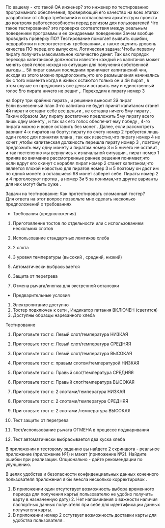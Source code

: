 По вашему - кто такой QA инженер?   это инженер по тестированию программного обеспечения, проверяющий его качество на всех этапах разработки: от сбора требований и согласования архитектуры проекта до контроля работоспособности перед релизом для пользователей
Что такое тестирование?   это проверка соответствия между реальным поведением программы и ее ожидаемым поведением
Зачем вообще проводить проверку ПО?   Тестирование помогает выявить ошибки, недоработки и несоответствия требованиям, а также оценить уровень качества ПО перед его выпуском.
Логическая задача:  Чтобы первому пирату получить максимальное количество денег: 
 Так как порядок перехода капитанской должности известен каждый из капитанов может менять свой голос исходя из ситуации для получения собственной выгоды…  5й пират самым последним принимает капитанский чин, исходя из этого можно предположить,что его размышления начинались бы с того момента когда в живых остаются только он и 4й пират , в этом случае он предложить все деньги оставить ему и единственный голос 5го пирата ничего не решит ,. 
Переходим к  пирату номер 3 

на борту три крайних пирата , и решение выносит 3й пират  
Если вынесенный план 3-го капитана не будет принят капитаном станет 4й пират и оставит себе все деньги , не оставив ничего 5му пирату . Таким образом 3му пирату достаточно предложить 5му пирату  всего лишь одну монету , и так как его голос обеспечит ему победу  , 4-го пирата можно и вовсе оставить без монет . 
Далее, если рассмотреть вариант  4-х пиратов на борту:  пирату  по счету номер 2 требуется лишь один голос для принятия плана , так как  известно,что пирату  номер 4 не хочет ,чтобы капитанская должность перешла пирату номер 3 , поэтому предложить ему одну монету а пиратам номер 3 и 5 ничего не оставит , и так постепенно мы вернулись к изначальной ситуации.. 
пират номер 1 приняв во внимание рассмотренные раннее решения понимает,что если вдруг его скинут с корабля пират номер 2 станет капитаном,что является плохой новостью для пиратов номер 3 и 5 поэтому он даст им по одной монете а оставшиеся 98 монет заберет себе. Пираты номер 2 и 4 проголосуют против , а номер 3и 5 за понимая,что другие варианты для них могут быть хуже .

Задачи на тестирование:
Как протестировать сломанный тостер?  
Для ответа на этот вопрос позвольте мне сделать несколько предположений о требованиях

- Требования (предположения)

1. Приготовление тостов по отдельности или с использованием нескольких слотов  
2. Использование стандартных ломтиков хлеба 
3. 2 слота

4. 3 уровня температуры (высокий , средний, низкий)

5. Автоматически выбрасывается 

6. Защита от перегрева 
7. Отмена рычага/кнопка  для экстренной остановки 

- Предварительные условия

1. Электропитание доступно 
2. Тостер подключен к сети , Индикатор питания ВКЛЮЧЕН (светится) 
3. Доступны образцы нарезанного  хлеба

Тестирование 

1. Приготовьте тост с: Левый слот/температура НИЗКАЯ 
2. Приготовьте тост с: Левый слот/температура СРЕДНЯЯ 
3. Приготовьте тост с: Левый слот/температура ВЫСОКАЯ 
4. Приготовьте тост с: правым слотом/температурой НИЗКАЯ 
5. Приготовьте тост с: Правый слот/температура СРЕДНЯЯ

6. Приготовьте тост с: Правый слот/температура ВЫСОКАЯ

7. Приготовьте тост с: 2 слотами/температура НИЗКАЯ 
8. Приготовьте тост с: 2 слотами/температура СРЕДНЯЯ 
9. Приготовьте тост с: 2 слотами /температура ВЫСОКАЯ

10. Тест защиты от перегрева 
11. Тест/использование рычага ОТМЕНА в процессе поджаривания
12. Тест автоматически выбрасывается два куска хлеба



В приложении к тестовому заданию вы найдете 2 скриншота - реальное приложение (приложение №1) и макет (приложение №2). Найдите ошибки при реализации. Опционально - дайте рекомендации по улучшению.

В целях удобства и безопасности  конфиденциальных данных конечного пользователя приложения  я бы внесла несколько корректировок .

1. В приложении один  отсутствует  возможность выбора временного периода для получения карты( пользователю не удобно получить карту в назначенную дату) 2.  Нет напоминания о важности наличия паспортных данных получателя при себе для идентификации данных получателя карты. 
3.  В приложении номер 2 остутвует возможность доставки карты для удобства пользователя .

